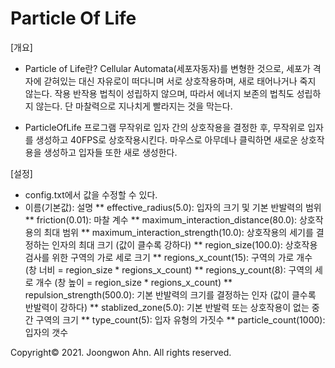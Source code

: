 # Particle Of Life

[개요]
* Particle of Life란?
Cellular Automata(세포자동자)를 변형한 것으로, 세포가 격자에 갇혀있는 대신 자유로이 떠다니며 서로 상호작용하며,
새로 태어나거나 죽지 않는다. 작용 반작용 법칙이 성립하지 않으며, 따라서 에너지 보존의 법칙도 성립하지 않는다.
단 마찰력으로 지나치게 빨라지는 것을 막는다.

* ParticleOfLife 프로그램
무작위로 입자 간의 상호작용을 결정한 후, 무작위로 입자를 생성하고 40FPS로 상호작용시킨다.
마우스로 아무데나 클릭하면 새로운 상호작용을 생성하고 입자들 또한 새로 생성한다.

[설정]
* config.txt에서 값을 수정할 수 있다.
* 이름(기본값): 설명
** effective_radius(5.0): 입자의 크기 및 기본 반발력의 범위
** friction(0.01): 마찰 계수
** maximum_interaction_distance(80.0): 상호작용의 최대 범위
** maximum_interaction_strength(10.0): 상호작용의 세기를 결정하는 인자의 최대 크기 (값이 클수록 강하다)
** region_size(100.0): 상호작용 검사를 위한 구역의 가로 세로 크기
** regions_x_count(15): 구역의 가로 개수 (창 너비 = region_size * regions_x_count)
** regions_y_count(8): 구역의 세로 개수 (창 높이 = region_size * regions_x_count)
** repulsion_strength(500.0): 기본 반발력의 크기를 결정하는 인자 (값이 클수록 반발력이 강하다)
** stablized_zone(5.0): 기본 반발력 또는 상호작용이 없는 중간 구역의 크기
** type_count(5): 입자 유형의 가짓수
** particle_count(1000): 입자의 갯수

Copyright© 2021. Joongwon Ahn. All rights reserved.
